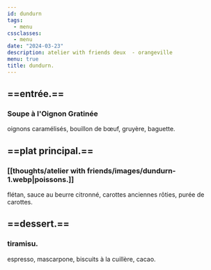 ```yaml
---
id: dundurn
tags:
  - menu
cssclasses:
  - menu
date: "2024-03-23"
description: atelier with friends deux  - orangeville
menu: true
title: dundurn.
---
```


## ==entrée.==

### Soupe à l'Oignon Gratinée

oignons caramélisés, bouillon de bœuf, gruyère, baguette.

## ==plat principal.==

### [[thoughts/atelier with friends/images/dundurn-1.webp|poissons.]]

flétan, sauce au beurre citronné, carottes anciennes rôties, purée de carottes.

## ==dessert.==

### tiramisu.

espresso, mascarpone, biscuits à la cuillère, cacao.
